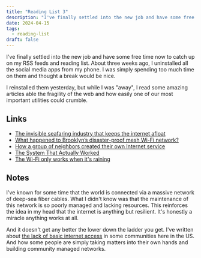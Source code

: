 ```yaml
---
title: "Reading List 3"
description: "I've finally settled into the new job and have some free time now to catch up on my RSS feeds and reading list. I read some amazing articles able the fragility of the web and how easily one of our most important utilities could crumble."
date: 2024-04-15
tags:
  - reading-list
draft: false
---
```


I've finally settled into the new job and have some free time now to catch up on my RSS feeds and reading list. About three weeks ago, I uninstalled all the social media apps from my phone. I was simply spending too much time on them and thought a break would be nice.

I reinstalled them yesterday, but while I was "away", I read some amazing articles able the fragility of the web and how easily one of our most important utilities could crumble.

## Links

* [The invisible seafaring industry that keeps the internet afloat](https://www.theverge.com/c/24070570/internet-cables-undersea-deep-repair-ships)
* [What happened to Brooklyn’s disaster-proof mesh Wi-Fi network?](https://www.theverge.com/c/features/23700677/wifi-mesh-network-disaster-hurricane-sandy-brooklyn)
* [How a group of neighbors created their own Internet service](https://arstechnica.com/information-technology/2015/11/how-a-group-of-neighbors-created-their-own-internet-service/)
* [The System That Actually Worked](https://www.theatlantic.com/ideas/archive/2020/05/miracle-internet-not-breaking/611212/)
* [The Wi-Fi only works when it's raining](https://predr.ag/blog/wifi-only-works-when-its-raining/)

## Notes

I've known for some time that the world is connected via a massive network of deep-sea fiber cables. What I didn't know was that the maintenance of this network is so poorly managed and lacking resources. This reinforces the idea in my head that the internet is anything but resilient. It's honestly a miracle anything works at all.

And it doesn't get any better the lower down the ladder you get. I've written about [the lack of basic internet access](/posts/on-internet-access/) in some communities here in the US. And how some people are simply taking matters into their own hands and building community managed networks.